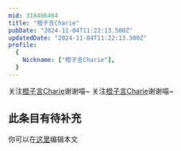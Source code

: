 ```yaml
---
mid: 318486464
title: "橙子言Charie"
pubDate: "2024-11-04T11:22:13.500Z"
updatedDate: "2024-11-04T11:22:13.500Z"
profile:
  {
    Nickname: ["橙子言Charie"],
  }
---
```


关注[橙子言Charie](https://space.bilibili.com/318486464)谢谢喵~ 关注[橙子言Charie](https://space.bilibili.com/318486464)谢谢喵~

## 此条目有待补充
你可以在[这里](https://github.com/Yuhanawa/VTuber.ICU-Content/edit/master/v/橙子言Charie/index.md)编辑本文
